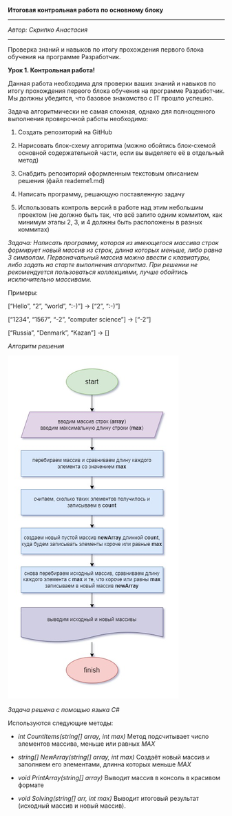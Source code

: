 __Итоговая контрольная работа по основному блоку__
_ _ _ 
*Автор: Скрипко Анастасия*
_ _ _

Проверка знаний и навыков по итогу прохождения первого блока обучения на программе Разработчик.

__Урок 1. Контрольная работа!__

Данная работа необходима для проверки ваших знаний и навыков по итогу прохождения первого блока обучения на программе Разработчик. Мы должны убедится, что базовое знакомство с IT прошло успешно.

Задача алгоритмически не самая сложная, однако для полноценного выполнения проверочной работы необходимо:

 1. Создать репозиторий на GitHub

 2. Нарисовать блок-схему алгоритма (можно обойтись блок-схемой основной содержательной части, если вы выделяете её в отдельный метод)

 3. Снабдить репозиторий оформленным текстовым описанием решения (файл reademe1.md)

 4. Написать программу, решающую поставленную задачу

 5. Использовать контроль версий в работе над этим небольшим проектом (не должно быть так, что всё залито одним коммитом, как минимум этапы 2, 3, и 4 должны быть расположены в разных коммитах)

*Задача: Написать программу, которая из имеющегося массива строк формирует новый массив из строк, длина которых меньше, либо равна 3 символам. Первоначальный массив можно ввести с клавиатуры, либо задать на старте выполнения алгоритма. При решении не рекомендуется пользоваться коллекциями, лучше обойтись исключительно массивами.*

Примеры:

[“Hello”, “2”, “world”, “:-)”] → [“2”, “:-)”]

[“1234”, “1567”, “-2”, “computer science”] → [“-2”]

[“Russia”, “Denmark”, “Kazan”] → []

*Алгоритм решения*

![algoritm](algoritm.jpg)

*Задача решена с помощью языка C#*

Используются следующие методы:

+ *int CountItems(string[] array, int     max)* Метод подсчитывает число элементов массива, меньше или равных *MAX*

+ *string[] NewArray(string[] array, int max)* Cоздаёт новый массив и заполняем его элементами, длинна которых меньше *MAX*

+ *void PrintArray(string[] array)* Выводит массив в консоль в красивом формате

+ *void Solving(string[] arr, int max)* Выводит итоговый результат (исходный массив и новый массив).